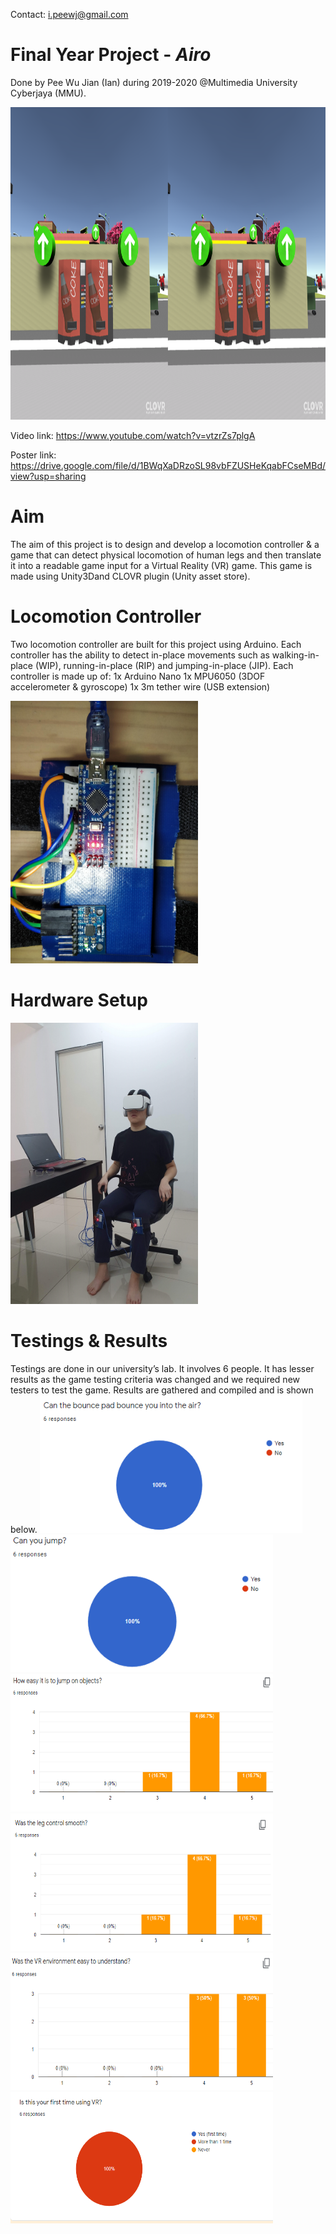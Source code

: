 Contact: i.peewj@gmail.com


# Final Year Project - ***Airo***
Done by Pee Wu Jian (Ian) during 2019-2020 @Multimedia University Cyberjaya (MMU).

<img src="/Images/Level2/StartingScreen.PNG" width=1000 height =500>

Video link: https://www.youtube.com/watch?v=vtzrZs7plgA

Poster link: https://drive.google.com/file/d/1BWqXaDRzoSL98vbFZUSHeKqabFCseMBd/view?usp=sharing

# Aim
The aim of this project is to design and develop a locomotion controller & a game that can detect physical locomotion of human legs and then
translate it into a readable game input for a Virtual Reality (VR) game. This game is made using Unity3Dand CLOVR plugin (Unity asset store).

# Locomotion Controller
Two locomotion controller are built for this project using Arduino. Each controller has the ability to detect in-place movements such as
walking-in-place (WIP), running-in-place (RIP) and jumping-in-place (JIP). Each controller is made up of:
1x Arduino Nano
1x MPU6050 (3DOF accelerometer & gyroscope)
1x 3m tether wire (USB extension)

<img src= "/Images/LocomotionController/IMG_20200203_230714.jpg" width=300 height=420>

# Hardware Setup
<img src= "/Images/Locomotion/Setup_1.jpg" width=300 height=450>

# Testings & Results
Testings are done in our university’s lab. It involves 6 people. It has lesser results as the game testing criteria was changed and we required new testers to test the game. Results are gathered and compiled and is shown below.
<img src= "/Images/Testing/Bounce.PNG" width=420 height=220>
<img src= "/Images/Testing/Jump.PNG" width=420 height=220>
<img src= "/Images/Testing/JumpBar.PNG" width=420 height=220>
<img src= "/Images/Testing/LegSmooth.PNG" width=420 height=220>
<img src= "/Images/Testing/VE.PNG" width=420 height=220>
<img src= "/Images/Testing/VR1st.PNG" width=420 height=210>

